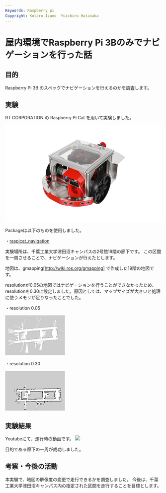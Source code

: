 ```yaml
---
Keywords: Raspberry pi
Copyright: Kotaro Izuno  Yuichiro Hatanaka
---
```


# 屋内環境でRaspberry Pi 3Bのみでナビゲーションを行った話

## 目的

Raspberry Pi 3B のスペックでナビゲーションを行えるのかを調査します。


## 実験
RT CORPORATION の Raspberry Pi Cat を用いて実験しました。

![](Raspberry-Pi-Cat.png)

Packageは以下のものを使用しました。

・[raspicat_navigation](https://github.com/uhobeike/raspicat_navigation)

実験場所は、千葉工業大学津田沼キャンパスの2号館19階の廊下です。
この区間を一周させることで、ナビゲーションが行えたとします。



地図は、gmapping[http://wiki.ros.org/gmapping] で作成した19階の地図です。

resolutionが0.05の地図ではナビゲーションを行うことができなかったため、resolutionを0.30に設定しました。原因としては、マップサイズが大きいと処理に使うメモリが足りなったことでした。



・resolution 0.05

![19階地図](map_tudanumakai.png)

・resolution 0.30

![19階地図](AnyConv.com__2_19.png)
## 実験結果
Youtubeにて、走行時の動画です。
[![](https://img.youtube.com/vi/tmFjHElCXa8/0.jpg)](https://www.youtube.com/watch?v=tmFjHElCXa8)

目的である廊下の一周が成功しました。

## 考察・今後の活動
本実験で、地図の解像度の変更で走行できるかを調査しました。
今後は、千葉工業大学津田沼キャンパス内の指定された区間を走行することを目標とします。